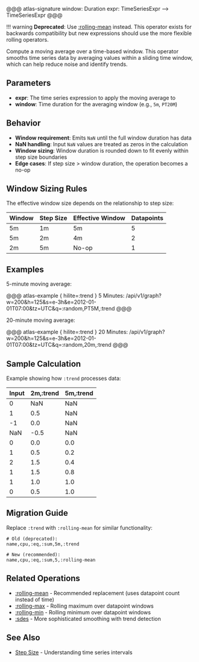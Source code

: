 @@@ atlas-signature
window: Duration
expr: TimeSeriesExpr
-->
TimeSeriesExpr
@@@

!!! warning
    **Deprecated**: Use [:rolling-mean](rolling-mean.md) instead. This operator exists for
    backwards compatibility but new expressions should use the more flexible rolling operators.

Compute a moving average over a time-based window. This operator smooths time series data by
averaging values within a sliding time window, which can help reduce noise and identify trends.

## Parameters

* **expr**: The time series expression to apply the moving average to
* **window**: Time duration for the averaging window (e.g., `5m`, `PT20M`)

## Behavior

* **Window requirement**: Emits `NaN` until the full window duration has data
* **NaN handling**: Input `NaN` values are treated as zeros in the calculation
* **Window sizing**: Window duration is rounded down to fit evenly within step size boundaries
* **Edge cases**: If step size > window duration, the operation becomes a no-op

## Window Sizing Rules

The effective window size depends on the relationship to step size:

| Window | Step Size | Effective Window | Datapoints |
|--------|-----------|------------------|------------|
| 5m     | 1m        | 5m               | 5          |
| 5m     | 2m        | 4m               | 2          |
| 2m     | 5m        | No-op            | 1          |

## Examples

5-minute moving average:

@@@ atlas-example { hilite=:trend }
5 Minutes: /api/v1/graph?w=200&h=125&s=e-3h&e=2012-01-01T07:00&tz=UTC&q=:random,PT5M,:trend
@@@

20-minute moving average:

@@@ atlas-example { hilite=:trend }
20 Minutes: /api/v1/graph?w=200&h=125&s=e-3h&e=2012-01-01T07:00&tz=UTC&q=:random,20m,:trend
@@@

## Sample Calculation

Example showing how `:trend` processes data:

| Input | 2m,:trend | 5m,:trend |
|-------|-----------|-----------|
| 0     | NaN       | NaN       |
| 1     | 0.5       | NaN       |
| -1    | 0.0       | NaN       |
| NaN   | -0.5      | NaN       |
| 0     | 0.0       | 0.0       |
| 1     | 0.5       | 0.2       |
| 2     | 1.5       | 0.4       |
| 1     | 1.5       | 0.8       |
| 1     | 1.0       | 1.0       |
| 0     | 0.5       | 1.0       |

## Migration Guide

Replace `:trend` with `:rolling-mean` for similar functionality:

```
# Old (deprecated):
name,cpu,:eq,:sum,5m,:trend

# New (recommended):
name,cpu,:eq,:sum,5,:rolling-mean
```

## Related Operations

* [:rolling-mean](rolling-mean.md) - Recommended replacement (uses datapoint count instead of time)
* [:rolling-max](rolling-max.md) - Rolling maximum over datapoint windows
* [:rolling-min](rolling-min.md) - Rolling minimum over datapoint windows
* [:sdes](sdes.md) - More sophisticated smoothing with trend detection

## See Also

* [Step Size](../../concepts/time-series.md#step-size) - Understanding time series intervals